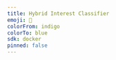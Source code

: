 ```yaml
---
title: Hybrid Interest Classifier
emoji: 🧠
colorFrom: indigo
colorTo: blue
sdk: docker
pinned: false
---
```


